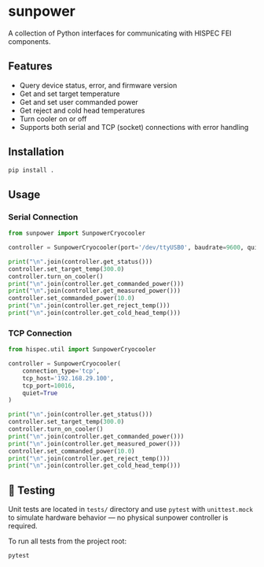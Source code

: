 # sunpower

A collection of Python interfaces for communicating with HISPEC FEI components.

## Features

- Query device status, error, and firmware version
- Get and set target temperature
- Get and set user commanded power
- Get reject and cold head temperatures
- Turn cooler on or off
- Supports both serial and TCP (socket) connections with error handling

## Installation

```bash
pip install .
```

## Usage
### Serial Connection
```python
from sunpower import SunpowerCryocooler

controller = SunpowerCryocooler(port='/dev/ttyUSB0', baudrate=9600, quiet=True)

print("\n".join(controller.get_status()))
controller.set_target_temp(300.0)
controller.turn_on_cooler()
print("\n".join(controller.get_commanded_power()))
print("\n".join(controller.get_measured_power()))
controller.set_commanded_power(10.0)
print("\n".join(controller.get_reject_temp()))
print("\n".join(controller.get_cold_head_temp()))
```

### TCP Connection
```python
from hispec.util import SunpowerCryocooler

controller = SunpowerCryocooler(
    connection_type='tcp',
    tcp_host='192.168.29.100',
    tcp_port=10016,
    quiet=True
)

print("\n".join(controller.get_status()))
controller.set_target_temp(300.0)
controller.turn_on_cooler()
print("\n".join(controller.get_commanded_power()))
print("\n".join(controller.get_measured_power()))
controller.set_commanded_power(10.0)
print("\n".join(controller.get_reject_temp()))
print("\n".join(controller.get_cold_head_temp()))
```

## 🧪 Testing
Unit tests are located in `tests/` directory and use `pytest` with `unittest.mock` to simulate hardware behavior — no physical sunpower controller is required.

To run all tests from the project root:

```bash
pytest
```
